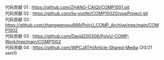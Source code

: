 代码贡献 01 : https://github.com/ZHANG-CAIQI/COMP1001.git  
代码贡献 02 : https://github.com/liu-yunfei/COMP1002GroupProject.git  
代码贡献 03 : https://github.com/zhangwengyu999/PolyU_COMP_Archive/tree/main/COMP1002   
代码贡献 03 : https://github.com/David200308/PolyU-COMP-Work/tree/main/COMP1002    
代码贡献 04 : https://github.com/WPCJATH/Article-Shared-Media (20/21 sem1)
